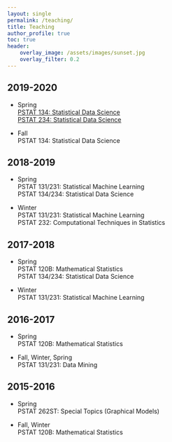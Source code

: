 ```yaml
---
layout: single
permalink: /teaching/
title: Teaching
author_profile: true
toc: true
header:
    overlay_image: /assets/images/sunset.jpg
    overlay_filter: 0.2
---
```



## 2019-2020

* Spring  
    [PSTAT 134: Statistical Data Science](https://github.com/UCSB-PSTAT-134/Spring2020)  
    [PSTAT 234: Statistical Data Science](https://github.com/UCSB-PSTAT-234/Spring2020)

* Fall  
    PSTAT 134: Statistical Data Science

## 2018-2019

* Spring  
    PSTAT 131/231: Statistical Machine Learning  
    PSTAT 134/234: Statistical Data Science

* Winter  
    PSTAT 131/231: Statistical Machine Learning  
    PSTAT 232: Computational Techniques in Statistics

## 2017-2018

* Spring  
    PSTAT 120B: Mathematical Statistics  
    PSTAT 134/234: Statistical Data Science

* Winter  
    PSTAT 131/231: Statistical Machine Learning

## 2016-2017

* Spring  
    PSTAT 120B: Mathematical Statistics  

* Fall, Winter, Spring  
    PSTAT 131/231: Data Mining


## 2015-2016

* Spring  
    PSTAT 262ST: Special Topics (Graphical Models)

* Fall, Winter  
    PSTAT 120B: Mathematical Statistics  

